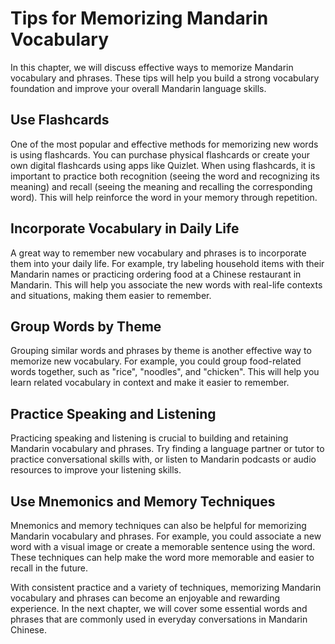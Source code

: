 Tips for Memorizing Mandarin Vocabulary
================================================================================================

In this chapter, we will discuss effective ways to memorize Mandarin vocabulary and phrases. These tips will help you build a strong vocabulary foundation and improve your overall Mandarin language skills.

Use Flashcards
--------------

One of the most popular and effective methods for memorizing new words is using flashcards. You can purchase physical flashcards or create your own digital flashcards using apps like Quizlet. When using flashcards, it is important to practice both recognition (seeing the word and recognizing its meaning) and recall (seeing the meaning and recalling the corresponding word). This will help reinforce the word in your memory through repetition.

Incorporate Vocabulary in Daily Life
------------------------------------

A great way to remember new vocabulary and phrases is to incorporate them into your daily life. For example, try labeling household items with their Mandarin names or practicing ordering food at a Chinese restaurant in Mandarin. This will help you associate the new words with real-life contexts and situations, making them easier to remember.

Group Words by Theme
--------------------

Grouping similar words and phrases by theme is another effective way to memorize new vocabulary. For example, you could group food-related words together, such as "rice", "noodles", and "chicken". This will help you learn related vocabulary in context and make it easier to remember.

Practice Speaking and Listening
-------------------------------

Practicing speaking and listening is crucial to building and retaining Mandarin vocabulary and phrases. Try finding a language partner or tutor to practice conversational skills with, or listen to Mandarin podcasts or audio resources to improve your listening skills.

Use Mnemonics and Memory Techniques
-----------------------------------

Mnemonics and memory techniques can also be helpful for memorizing Mandarin vocabulary and phrases. For example, you could associate a new word with a visual image or create a memorable sentence using the word. These techniques can help make the word more memorable and easier to recall in the future.

With consistent practice and a variety of techniques, memorizing Mandarin vocabulary and phrases can become an enjoyable and rewarding experience. In the next chapter, we will cover some essential words and phrases that are commonly used in everyday conversations in Mandarin Chinese.
